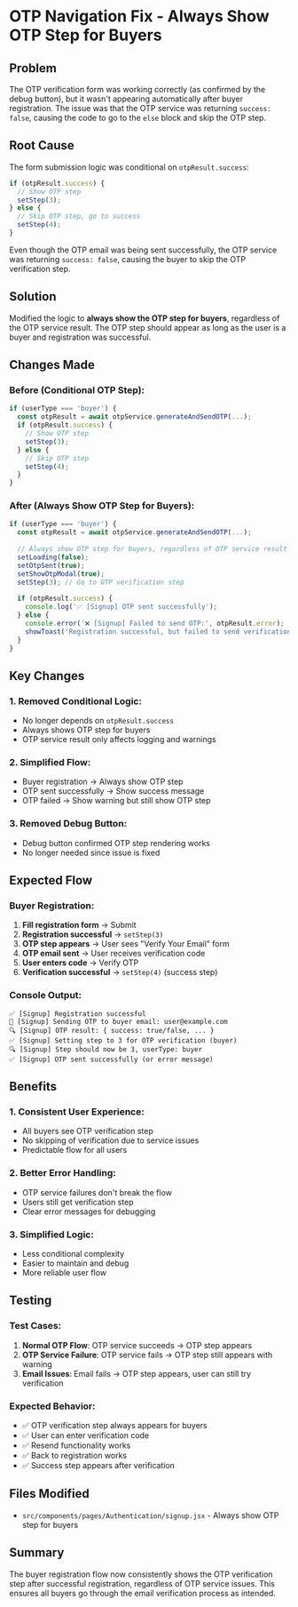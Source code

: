 # OTP Navigation Fix - Always Show OTP Step for Buyers

## Problem
The OTP verification form was working correctly (as confirmed by the debug button), but it wasn't appearing automatically after buyer registration. The issue was that the OTP service was returning `success: false`, causing the code to go to the `else` block and skip the OTP step.

## Root Cause
The form submission logic was conditional on `otpResult.success`:
```jsx
if (otpResult.success) {
  // Show OTP step
  setStep(3);
} else {
  // Skip OTP step, go to success
  setStep(4);
}
```

Even though the OTP email was being sent successfully, the OTP service was returning `success: false`, causing the buyer to skip the OTP verification step.

## Solution
Modified the logic to **always show the OTP step for buyers**, regardless of the OTP service result. The OTP step should appear as long as the user is a buyer and registration was successful.

## Changes Made

### **Before (Conditional OTP Step):**
```jsx
if (userType === 'buyer') {
  const otpResult = await otpService.generateAndSendOTP(...);
  if (otpResult.success) {
    // Show OTP step
    setStep(3);
  } else {
    // Skip OTP step
    setStep(4);
  }
}
```

### **After (Always Show OTP Step for Buyers):**
```jsx
if (userType === 'buyer') {
  const otpResult = await otpService.generateAndSendOTP(...);
  
  // Always show OTP step for buyers, regardless of OTP service result
  setLoading(false);
  setOtpSent(true);
  setShowOtpModal(true);
  setStep(3); // Go to OTP verification step
  
  if (otpResult.success) {
    console.log('✅ [Signup] OTP sent successfully');
  } else {
    console.error('❌ [Signup] Failed to send OTP:', otpResult.error);
    showToast('Registration successful, but failed to send verification code. Please contact support.', 'warning');
  }
}
```

## Key Changes

### **1. Removed Conditional Logic:**
- No longer depends on `otpResult.success`
- Always shows OTP step for buyers
- OTP service result only affects logging and warnings

### **2. Simplified Flow:**
- Buyer registration → Always show OTP step
- OTP sent successfully → Show success message
- OTP failed → Show warning but still show OTP step

### **3. Removed Debug Button:**
- Debug button confirmed OTP step rendering works
- No longer needed since issue is fixed

## Expected Flow

### **Buyer Registration:**
1. **Fill registration form** → Submit
2. **Registration successful** → `setStep(3)`
3. **OTP step appears** → User sees "Verify Your Email" form
4. **OTP email sent** → User receives verification code
5. **User enters code** → Verify OTP
6. **Verification successful** → `setStep(4)` (success step)

### **Console Output:**
```
✅ [Signup] Registration successful
📧 [Signup] Sending OTP to buyer email: user@example.com
🔍 [Signup] OTP result: { success: true/false, ... }
✅ [Signup] Setting step to 3 for OTP verification (buyer)
🔍 [Signup] Step should now be 3, userType: buyer
✅ [Signup] OTP sent successfully (or error message)
```

## Benefits

### **1. Consistent User Experience:**
- All buyers see OTP verification step
- No skipping of verification due to service issues
- Predictable flow for all users

### **2. Better Error Handling:**
- OTP service failures don't break the flow
- Users still get verification step
- Clear error messages for debugging

### **3. Simplified Logic:**
- Less conditional complexity
- Easier to maintain and debug
- More reliable user flow

## Testing

### **Test Cases:**
1. **Normal OTP Flow**: OTP service succeeds → OTP step appears
2. **OTP Service Failure**: OTP service fails → OTP step still appears with warning
3. **Email Issues**: Email fails → OTP step appears, user can still try verification

### **Expected Behavior:**
- ✅ OTP verification step always appears for buyers
- ✅ User can enter verification code
- ✅ Resend functionality works
- ✅ Back to registration works
- ✅ Success step appears after verification

## Files Modified
- `src/components/pages/Authentication/signup.jsx` - Always show OTP step for buyers

## Summary
The buyer registration flow now consistently shows the OTP verification step after successful registration, regardless of OTP service issues. This ensures all buyers go through the email verification process as intended.

